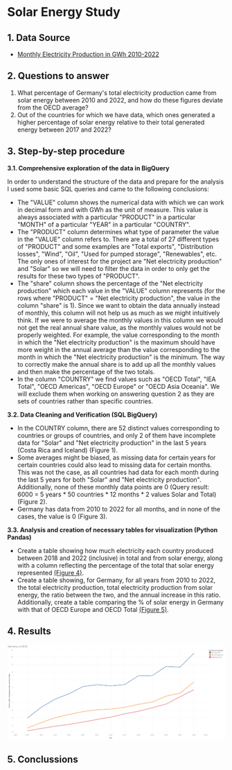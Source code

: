 # Solar Energy Study

## 1. Data Source
- [Monthly Electricity Production in GWh 2010-2022](https://www.kaggle.com/datasets/ccanb23/iea-monthly-electricity-statistics?resource=download)

## 2. Questions to answer
1. What percentage of Germany's total electricity production came from solar energy between 2010 and 2022, and how do these figures deviate from the OECD average?
2. Out of the countries for which we have data, which ones generated a higher percentage of solar energy relative to their total generated energy between 2017 and 2022?

## 3. Step-by-step procedure

**3.1. Comprehensive exploration of the data in BigQuery**

In order to understand the structure of the data and prepare for the analysis I used some basic SQL queries and came to the following conclusions:
- The "VALUE" column shows the numerical data with which we can work in decimal form and with GWh as the unit of measure. This value is always associated with a particular "PRODUCT" in a particular "MONTH" of a particular "YEAR" in a particular "COUNTRY". 
- The "PRODUCT" column determines what type of parameter the value in the "VALUE" column refers to. There are a total of 27 different types of "PRODUCT" and some examples are "Total exports", "Distribution losses", "Wind", "Oil", "Used for pumped storage", "Renewables", etc. The only ones of interest for the project are "Net electricity production" and "Solar" so we will need to filter the data in order to only get the results for these two types of "PRODUCT".
- The "share" column shows the percentage of the "Net electricity production" which each value in the "VALUE" column represents (for the rows where "PRODUCT" = "Net electricity production", the value in the column "share" is 1). Since we want to obtain the data annually instead of monthly, this column will not help us as much as we might intuitively think. If we were to average the monthly values in this column we would not get the real annual share value, as the monthly values would not be properly weighted. For example, the value corresponding to the month in which the "Net electricity production" is the maximum should have more weight in the annual average than the value corresponding to the month in which the "Net electricity production" is the minimum. The way to correctly make the annual share is to add up all the monthly values and then make the percentage of the two totals.
- In the column "COUNTRY" we find values such as "OECD Total", "IEA Total", "OECD Americas", "OECD Europe" or "OECD Asia Oceania". We will exclude them when working on answering question 2 as they are sets of countries rather than specific countries.

**3.2. Data Cleaning and Verification (SQL BigQuery)**

- In the COUNTRY column, there are 52 distinct values corresponding to countries or groups of countries, and only 2 of them have incomplete data for "Solar" and "Net electricity production" in the last 5 years (Costa Rica and Iceland) (Figure 1).
- Some averages might be biased, as missing data for certain years for certain countries could also lead to missing data for certain months. This was not the case, as all countries had data for each month during the last 5 years for both "Solar" and "Net electricity production". Additionally, none of these monthly data points are 0 (Query result: 6000 = 5 years * 50 countries * 12 months * 2 values Solar and Total) (Figure 2).
- Germany has data from 2010 to 2022 for all months, and in none of the cases, the value is 0 (Figure 3).

**3.3. Analysis and creation of necessary tables for visualization (Python Pandas)**

- Create a table showing how much electricity each country produced between 2018 and 2022 (inclusive) in total and from solar energy, along with a column reflecting the percentage of the total that solar energy represented [(Figure 4)](solar_vs_total.py).
- Create a table showing, for Germany, for all years from 2010 to 2022, the total electricity production, total electricity production from solar energy, the ratio between the two, and the annual increase in this ratio. Additionally, create a table comparing the % of solar energy in Germany with that of OECD Europe and OECD Total [(Figure 5)](solar_germany.py).

## 4. Results
![Ejemplo de imagen](visualizations/Viz1.png)


## 5. Conclussions
